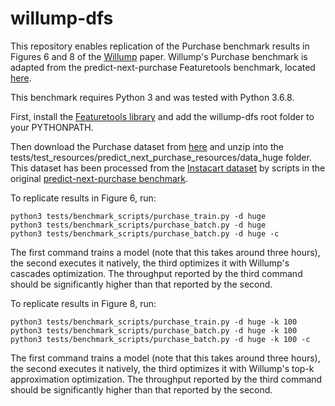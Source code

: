# willump-dfs
This repository enables replication of the Purchase benchmark results in Figures 6 and 8 
of the [Willump](https://arxiv.org/pdf/1906.01974.pdf) paper.  Willump's Purchase benchmark is adapted from
the predict-next-purchase Featuretools benchmark, located [here](https://github.com/Featuretools/predict-next-purchase).

This benchmark requires Python 3 and was tested with Python 3.6.8.

First, install the [Featuretools library](https://www.featuretools.com/) and add the willump-dfs root folder to your PYTHONPATH.

Then download the Purchase dataset from [here]( https://willump-datasets.s3.us-east-2.amazonaws.com/data_huge.zip)
and unzip into the tests/test_resources/predict_next_purchase_resources/data_huge folder.  This dataset
has been processed from the [Instacart dataset](https://www.instacart.com/datasets/grocery-shopping-2017) by
scripts in the original [predict-next-purchase benchmark](https://github.com/Featuretools/predict-next-purchase).

To replicate results in Figure 6, run:

    python3 tests/benchmark_scripts/purchase_train.py -d huge
    python3 tests/benchmark_scripts/purchase_batch.py -d huge
    python3 tests/benchmark_scripts/purchase_batch.py -d huge -c
    
The first command trains a model (note that this takes around three hours), the second executes it natively, the third optimizes it with Willump's cascades
optimization.  The throughput reported by the third command should be significantly higher
than that reported by the second.

To replicate results in Figure 8, run:

    python3 tests/benchmark_scripts/purchase_train.py -d huge -k 100
    python3 tests/benchmark_scripts/purchase_batch.py -d huge -k 100
    python3 tests/benchmark_scripts/purchase_batch.py -d huge -k 100 -c
    
The first command trains a model (note that this takes around three hours), the second executes it natively, the third optimizes it with Willump's
top-k approximation optimization. The throughput reported by the third command should be
significantly higher than that reported by the second.
